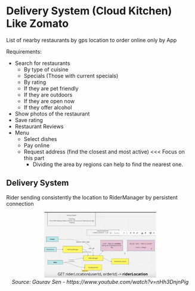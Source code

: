 # Delivery System (Cloud Kitchen) Like Zomato

List of nearby restaurants by gps location to order online only by App

Requirements:
- Search for restaurants
    - By type of cuisine
    - Specials (Those with current specials)
    - By rating
    - If they are pet friendly
    - If they are outdoors
    - If they are open now
    - If they offer alcohol
- Show photos of the restaurant
- Save rating
- Restaurant Reviews
- Menu
    - Select dishes
    - Pay online
    - Request address (find the closest and most active) <<< Focus on this part
        - Dividing the area by regions can help to find the nearest one.
	
	
## Delivery System
Rider sending consistently the location to RiderManager by persistent connection

<p align="center">
  <img src="../images/deliverySystem.png"  width="300">
  <br/>
  <i>Source: Gaurav Sen - <a>https://www.youtube.com/watch?v=nHh3DnjnPig</a></i>
</p>

